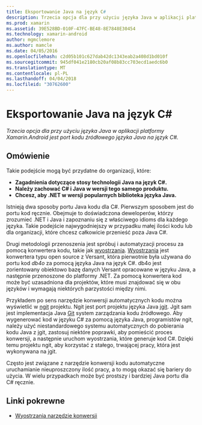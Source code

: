 ```yaml
---
title: Eksportowanie Java na język C#
description: Trzecia opcja dla przy użyciu języka Java w aplikacji platformy Xamarin.Android jest port kodu źródłowego języka Java na język C#.
ms.prod: xamarin
ms.assetid: 39E528BD-010F-47FC-BE48-8E7848E30454
ms.technology: xamarin-android
author: mgmclemore
ms.author: mamcle
ms.date: 04/05/2016
ms.openlocfilehash: c2d05b101c627dab42dc1343eab2a408d1bd010f
ms.sourcegitcommit: 945df041e2180cb20af08b83cc703ecd1aedc6b0
ms.translationtype: MT
ms.contentlocale: pl-PL
ms.lasthandoff: 04/04/2018
ms.locfileid: "30762600"
---
```

# <a name="porting-java-to-c"></a>Eksportowanie Java na język C#

_Trzecia opcja dla przy użyciu języka Java w aplikacji platformy Xamarin.Android jest port kodu źródłowego języka Java na język C#._

## <a name="overview"></a>Omówienie

Takie podejście mogą być przydatne do organizacji, które:

-  **Zagadnienia dotyczące stosy technologii Java na język C#.**
-  **Należy zachować C# i Java w wersji tego samego produktu.**
-  **Chcesz, aby .NET w wersji popularnych biblioteka języka Java.**


Istnieją dwa sposoby portu Java kodu dla C#. Pierwszym sposobem jest do portu kod ręcznie. Obejmuje to doświadczona deweloperów, którzy zrozumieć .NET i Java i zapoznaniu się z właściwego idioms dla każdego języka. Takie podejście najwygodniejszy w przypadku małej ilości kodu lub dla organizacji, które chcesz całkowicie przenieść poza Java C#.

Drugi metodologii przenoszenia jest spróbuj i automatyzacji procesu za pomocą konwertera kodu, takie jak [wyostrzania](https://github.com/mono/sharpen). [Wyostrzania](https://github.com/mono/sharpen) jest konwertera typu open source z Versant, która pierwotnie była używana do portu kod *db4o* za pomocą języka Java na język C#. db4o jest zorientowany obiektowo bazę danych Versant opracowane w języku Java, a następnie przenoszone do platformy .NET. Za pomocą konwertera kod może być uzasadniona dla projektów, które musi znajdować się w obu języków i wymagają niektórych parzystości między nimi.

Przykładem po sens narzędzie konwersji automatycznych kodu można wyświetlić w [ngit](https://github.com/mono/ngit) projektu.
Ngit jest port projektu języka Java [jgit](http://eclipse.org/).
Jgit sam jest implementacja Java [Git](http://git-scm.com/) system zarządzania kodu źródłowego. Aby wygenerować kod w języku C# za pomocą języka Java, programistów ngit, należy użyć niestandardowego systemu automatycznych do pobierania kodu Java z jgit, zastosuj niektóre poprawki, aby pomieścić proces konwersji, a następnie uruchom wyostrzania, które generuje kod C#. Dzięki temu projektu ngit, aby korzystać z stałego, trwającej pracy, która jest wykonywana na jgit.

Często jest związane z narzędzie konwersji kodu automatyczne uruchamianie nieuproszczony ilość pracy, a to mogą okazać się bariery do użycia. W wielu przypadkach może być prostszy i bardziej Java portu dla C# ręcznie.



## <a name="related-links"></a>Linki pokrewne

- [Wyostrzania narzędzie konwersji](https://github.com/mono/sharpen)
